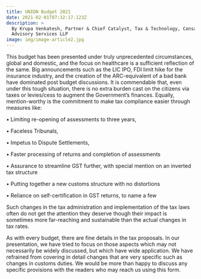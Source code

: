 ```yaml
---
title: UNION Budget 2021
date: 2021-02-01T07:32:17.123Z
description: >
  By Krupa Venkatesh, Partner & Chief Catalyst, Tax & Technology, Consark
  Advisory Services LLP
image: img/image-article2.jpg
---
```

This budget has been presented under truly unprecedented circumstances, global and domestic, and the focus on healthcare is a sufficient reflection of the same. Big announcements such as the LIC IPO, FDI limit hike for the insurance industry, and the creation of the ARC-equivalent of a bad bank have dominated post budget discussions. It is commendable that, even under this tough situation, there is no extra burden cast on the citizens via taxes or levies/cess to augment the Government’s finances. Equally, mention-worthy is the commitment to make tax compliance easier through measures like:

• Limiting re-opening of assessments to three years,

• Faceless Tribunals,

• Impetus to Dispute Settlements,

• Faster processing of returns and completion of assessments

• Assurance to streamline GST further, with special mention on an inverted tax   structure

• Putting together a new customs structure with no distortions

• Reliance on self-certification in GST returns, to name a few



Such changes in the tax administration and implementation of the tax laws often do not get the attention they deserve though their impact is sometimes more far-reaching and sustainable than the actual changes in tax rates.

As with every budget, there are fine details in the tax proposals. In our presentation, we have tried to focus on those aspects which may not necessarily be widely discussed, but which have wide application. We have refrained from covering in detail changes that are very specific such as changes in customs duties. We would be more than happy to discuss any specific provisions with the readers who may reach us using this form.